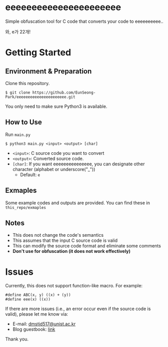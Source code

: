 # eeeeeeeeeeeeeeeeeeeeee
Simple obfuscation tool for C code that converts your code to eeeeeeeeee..

와, e가 22개!

# Getting Started
## Environment & Preparation
Clone this repository. 

```
$ git clone https://github.com/EunSeong-Park/eeeeeeeeeeeeeeeeeeeeee.git
```

You only need to make sure Python3 is available.

## How to Use
Run `main.py`

```
$ python3 main.py <input> <output> [char]
```

- `<input>`: C source code you want to convert
- `<output>`: Converted source code.
- `[char]`: If you want eeeeeeeeeeeeeee, you can designate other character (alphabet or underscore("\_"))
  - Default: `e` 


## Exmaples
Some example codes and outputs are provided. You can find these in `this_repo/exmaples`

## Notes
- This does not change the code's semantics
- This assumes that the input C source code is valid
- This can modify the source code format and eliminate some comments
- **Don't use for obfuscation (it does not work effectively)**

# Issues
Currently, this does not support function-like macro. For example:
```
#define ABC(x, y) ((x) + (y))
#define eee(x) ((x))
```

If there are more issues (i.e., an error occur even if the source code is valid), please let me know via:
- E-mail: [dmstjd517@unist.ac.kr](mailto:dmstjd517@unist.ac.kr)
- Blog guestbook: [link](https://esp-ark.com/guestbook/)

Thank you.
